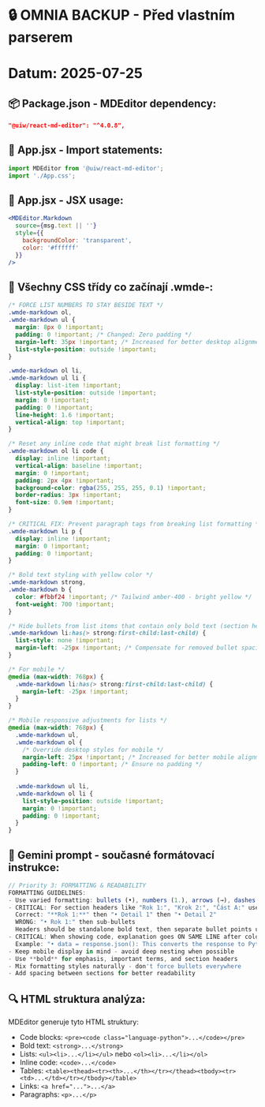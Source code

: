 # 🔒 OMNIA BACKUP - Před vlastním parserem
# Datum: 2025-07-25

## 📦 Package.json - MDEditor dependency:
```json
"@uiw/react-md-editor": "^4.0.8",
```

## 📱 App.jsx - Import statements:
```javascript
import MDEditor from '@uiw/react-md-editor';
import './App.css';
```

## 📱 App.jsx - JSX usage:
```jsx
<MDEditor.Markdown 
  source={msg.text || ''}
  style={{
    backgroundColor: 'transparent',
    color: '#ffffff'
  }}
/>
```

## 🎨 Všechny CSS třídy co začínají .wmde-:
```css
/* FORCE LIST NUMBERS TO STAY BESIDE TEXT */
.wmde-markdown ol,
.wmde-markdown ul {
  margin: 8px 0 !important;
  padding: 0 !important; /* Changed: Zero padding */
  margin-left: 35px !important; /* Increased for better desktop alignment */
  list-style-position: outside !important;
}

.wmde-markdown ol li,
.wmde-markdown ul li {
  display: list-item !important;
  list-style-position: outside !important;
  margin: 0 !important;
  padding: 0 !important;
  line-height: 1.6 !important;
  vertical-align: top !important;
}

/* Reset any inline code that might break list formatting */
.wmde-markdown ol li code {
  display: inline !important;
  vertical-align: baseline !important;
  margin: 0 !important;
  padding: 2px 4px !important;
  background-color: rgba(255, 255, 255, 0.1) !important;
  border-radius: 3px !important;
  font-size: 0.9em !important;
}

/* CRITICAL FIX: Prevent paragraph tags from breaking list formatting */
.wmde-markdown li p {
  display: inline !important;
  margin: 0 !important;
  padding: 0 !important;
}

/* Bold text styling with yellow color */
.wmde-markdown strong,
.wmde-markdown b {
  color: #fbbf24 !important; /* Tailwind amber-400 - bright yellow */
  font-weight: 700 !important;
}

/* Hide bullets from list items that contain only bold text (section headers) */
.wmde-markdown li:has(> strong:first-child:last-child) {
  list-style: none !important;
  margin-left: -25px !important; /* Compensate for removed bullet spacing */
}

/* For mobile */
@media (max-width: 768px) {
  .wmde-markdown li:has(> strong:first-child:last-child) {
    margin-left: -25px !important;
  }
}

/* Mobile responsive adjustments for lists */
@media (max-width: 768px) {
  .wmde-markdown ul,
  .wmde-markdown ol {
    /* Override desktop styles for mobile */
    margin-left: 25px !important; /* Increased for better mobile alignment */
    padding-left: 0 !important; /* Ensure no padding */
  }
  
  .wmde-markdown ul li,
  .wmde-markdown ol li {
    list-style-position: outside !important;
    margin: 0 !important;
    padding: 0 !important;
  }
}
```

## 📄 Gemini prompt - současné formátovací instrukce:
```javascript
// Priority 3: FORMATTING & READABILITY
FORMATTING GUIDELINES:
- Use varied formatting: bullets (•), numbers (1.), arrows (→), dashes (—) as appropriate
- CRITICAL: For section headers like "Rok 1:", "Krok 2:", "Část A:" use ONLY **bold text** - NO BULLETS
  Correct: "**Rok 1:**" then "• Detail 1" then "• Detail 2"
  WRONG: "• Rok 1:" then sub-bullets
  Headers should be standalone bold text, then separate bullet points underneath
- CRITICAL: When showing code, explanation goes ON SAME LINE after colon
  Example: "• data = response.json(): This converts the response to Python dictionary"
- Keep mobile display in mind - avoid deep nesting when possible
- Use **bold** for emphasis, important terms, and section headers
- Mix formatting styles naturally - don't force bullets everywhere
- Add spacing between sections for better readability
```

## 🔍 HTML struktura analýza:
MDEditor generuje tyto HTML struktury:
- Code blocks: `<pre><code class="language-python">...</code></pre>`
- Bold text: `<strong>...</strong>`
- Lists: `<ul><li>...</li></ul>` nebo `<ol><li>...</li></ol>`
- Inline code: `<code>...</code>`
- Tables: `<table><thead><tr><th>...</th></tr></thead><tbody><tr><td>...</td></tr></tbody></table>`
- Links: `<a href="...">...</a>`
- Paragraphs: `<p>...</p>`